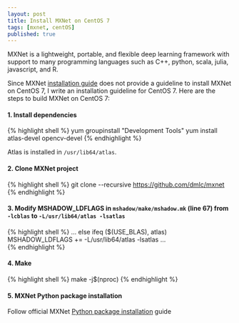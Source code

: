```yaml
---
layout: post
title: Install MXNet on CentOS 7
tags: [mxnet, centOS]
published: true
---
```


MXNet is a lightweight, portable, and flexible deep learning framework with support to many programming languages such as C++, python, scala, julia, javascript, and R. 

Since MXNet [installation guide](http://mxnet.readthedocs.io/en/latest/how_to/build.html) does not provide a guideline to install MXNet on CentOS 7, I write an installation guideline for CentOS 7. Here are the steps to build MXNet on CentOS 7:


#### 1. Install dependencies
{% highlight shell %}
yum groupinstall "Development Tools" 
yum install atlas-devel opencv-devel
{% endhighlight %}

Atlas is installed in `/usr/lib64/atlas`.

#### 2. Clone MXNet project
{% highlight shell %}
git clone --recursive https://github.com/dmlc/mxnet
{% endhighlight %}

  
#### 3. Modify MSHADOW_LDFLAGS in `mshadow/make/mshadow.mk` (line 67) from `-lcblas` to `-L/usr/lib64/atlas -lsatlas`
{% highlight shell %}
...
else ifeq ($(USE_BLAS), atlas)
        MSHADOW_LDFLAGS += -L/usr/lib64/atlas -lsatlas
...        
{% endhighlight %}

  
#### 4. Make
{% highlight shell %}
make -j$(nproc)
{% endhighlight %}

  
#### 5. MXNet Python package installation
Follow official MXNet [Python package installation](http://mxnet.readthedocs.io/en/latest/how_to/build.html#python-package-installation) guide
